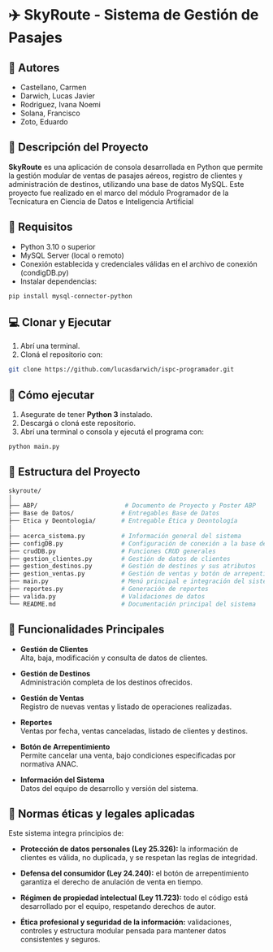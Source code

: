 # ✈️ SkyRoute - Sistema de Gestión de Pasajes

## 👥 Autores

- Castellano, Carmen
- Darwich, Lucas Javier
- Rodriguez, Ivana Noemi
- Solana, Francisco
- Zoto, Eduardo

## 📌 Descripción del Proyecto

**SkyRoute** es una aplicación de consola desarrollada en Python que permite la gestión modular de ventas de pasajes aéreos, registro de clientes y administración de destinos, utilizando una base de datos MySQL. Este proyecto fue realizado en el marco del módulo Programador de la Tecnicatura en Ciencia de Datos e Inteligencia Artificial

## 🔧 Requisitos

- Python 3.10 o superior
- MySQL Server (local o remoto)
- Conexión establecida y credenciales válidas en el archivo de conexión (condigDB.py)
- Instalar dependencias:

```bash
pip install mysql-connector-python
```

## 💻 Clonar y Ejecutar

1. Abrí una terminal.
2. Cloná el repositorio con:

```bash
git clone https://github.com/lucasdarwich/ispc-programador.git
```

## 🚀 Cómo ejecutar

1. Asegurate de tener **Python 3** instalado.
2. Descargá o cloná este repositorio.
3. Abrí una terminal o consola y ejecutá el programa con:

```bash
python main.py
```

## 📁 Estructura del Proyecto

```bash
skyroute/
│
├── ABP/                        # Documento de Proyecto y Poster ABP
├── Base de Datos/             # Entregables Base de Datos
├── Etica y Deontologia/       # Entregable Ética y Deontología
│
├── acerca_sistema.py          # Información general del sistema
├── configDB.py                # Configuración de conexión a la base de datos
├── crudDB.py                  # Funciones CRUD generales
├── gestion_clientes.py        # Gestión de datos de clientes
├── gestion_destinos.py        # Gestión de destinos y sus atributos
├── gestion_ventas.py          # Gestión de ventas y botón de arrepentimiento
├── main.py                    # Menú principal e integración del sistema
├── reportes.py                # Generación de reportes
├── valida.py                  # Validaciones de datos
└── README.md                  # Documentación principal del sistema
```

## 🧠 Funcionalidades Principales

- **Gestión de Clientes**  
  Alta, baja, modificación y consulta de datos de clientes.

- **Gestión de Destinos**  
  Administración completa de los destinos ofrecidos.

- **Gestión de Ventas**  
  Registro de nuevas ventas y listado de operaciones realizadas.

- **Reportes**  
  Ventas por fecha, ventas canceladas, listado de clientes y destinos.

- **Botón de Arrepentimiento**  
  Permite cancelar una venta, bajo condiciones especificadas por normativa ANAC.

- **Información del Sistema**  
  Datos del equipo de desarrollo y versión del sistema.

## 🧭 Normas éticas y legales aplicadas

Este sistema integra principios de:

- **Protección de datos personales (Ley 25.326):** la información de clientes es válida, no duplicada, y se respetan las reglas de integridad.

- **Defensa del consumidor (Ley 24.240):** el botón de arrepentimiento garantiza el derecho de anulación de venta en tiempo.

- **Régimen de propiedad intelectual (Ley 11.723):** todo el código está desarrollado por el equipo, respetando derechos de autor.

- **Ética profesional y seguridad de la información:** validaciones, controles y estructura modular pensada para mantener datos consistentes y seguros.
